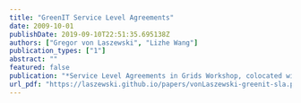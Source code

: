 ```yaml
---
title: "GreenIT Service Level Agreements"
date: 2009-10-01
publishDate: 2019-09-10T22:51:35.695138Z
authors: ["Gregor von Laszewski", "Lizhe Wang"]
publication_types: ["1"]
abstract: ""
featured: false
publication: "*Service Level Agreements in Grids Workshop, colocated with IEEE/ACM Grid 2009 Conference*"
url_pdf: "https://laszewski.github.io/papers/vonLaszewski-greenit-sla.pdf"
---
```



